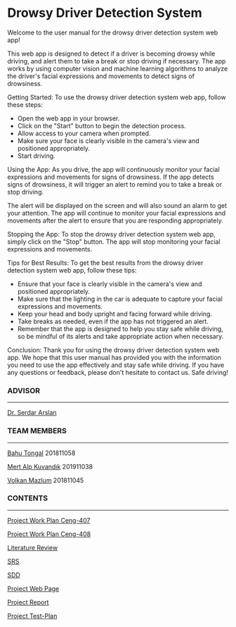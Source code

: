 # Drowsy Driver Detection System

Welcome to the user manual for the drowsy driver detection system web app!


This web app is designed to detect if a driver is becoming drowsy while driving, and alert them to take a break or stop driving if necessary. The app works by using computer vision and machine learning algorithms to analyze the driver's facial expressions and movements to detect signs of drowsiness.


Getting Started:
To use the drowsy driver detection system web app, follow these steps:


- Open the web app in your browser.
- Click on the "Start" button to begin the detection process.
- Allow access to your camera when prompted.
- Make sure your face is clearly visible in the camera's view and positioned appropriately.
- Start driving.

Using the App:
As you drive, the app will continuously monitor your facial expressions and movements for signs of drowsiness. If the app detects signs of drowsiness, it will trigger an alert to remind you to take a break or stop driving.


The alert will be displayed on the screen and will also sound an alarm to get your attention. The app will continue to monitor your facial expressions and movements after the alert to ensure that you are responding appropriately.


Stopping the App:
To stop the drowsy driver detection system web app, simply click on the "Stop" button. The app will stop monitoring your facial expressions and movements.


Tips for Best Results:
To get the best results from the drowsy driver detection system web app, follow these tips:


- Ensure that your face is clearly visible in the camera's view and positioned appropriately.
- Make sure that the lighting in the car is adequate to capture your facial expressions and movements.
- Keep your head and body upright and facing forward while driving.
- Take breaks as needed, even if the app has not triggered an alert.
- Remember that the app is designed to help you stay safe while driving, so be mindful of its alerts and take appropriate action when necessary.

Conclusion:
Thank you for using the drowsy driver detection system web app. We hope that this user manual has provided you with the information you need to use the app effectively and stay safe while driving. If you have any questions or feedback, please don't hesitate to contact us. Safe driving!


### ADVISOR
***
[Dr. Serdar Arslan](https://github.com/serdarslan/)

### TEAM MEMBERS
***
[Bahu Tongal](https://github.com/bahutongal) 201811058

[Mert Alp Kuvandık](https://github.com/mertalpkuvandik) 201911038

[Volkan Mazlum](https://github.com/VolkanMazlum) 201811045

### CONTENTS
***
[Project Work Plan Ceng-407](https://docs.google.com/spreadsheets/d/1_vlsVRGV4JqH9vNCoYmZSGsQj7c4yKenXmjYqZSSOdw/edit?usp=sharing)

[Project Work Plan Ceng-408](https://www.canva.com/design/DAFcuW4ylyI/EOccXjy6lFFw12AuVIBKZQ/view)

[Literature Review](https://github.com/CankayaUniversity/ceng-407-408-2022-2023-Drowsy-Driver-Detection-System/wiki/Literature-Review)

[SRS](https://github.com/CankayaUniversity/ceng-407-408-2022-2023-Drowsy-Driver-Detection-System/wiki/Software-Requirements-Specification)

[SDD](https://github.com/CankayaUniversity/ceng-407-408-2022-2023-Drowsy-Driver-Detection-System/wiki/SDD)

[Project Web Page](https://tongalbahu.wixsite.com/drowsinessdetection)

[Project Report](https://github.com/CankayaUniversity/ceng-407-408-2022-2023-Drowsy-Driver-Detection-System/wiki/Project-Report)

[Project Test-Plan](https://github.com/CankayaUniversity/ceng-407-408-2022-2023-Drowsy-Driver-Detection-System/wiki/Test-Plan) 



